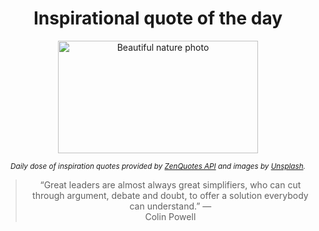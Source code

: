 
<div align="center">

# Inspirational quote of the day

<img src="./data/photo.jpeg" alt="Beautiful nature photo" width="320" height="180">

<sub><i>Daily dose of inspiration quotes provided by [ZenQuotes API](https://zenquotes.io/) and images by [Unsplash](https://unsplash.com/).</i></sub>


<blockquote>&ldquo;Great leaders are almost always great simplifiers, who can cut through argument, debate and doubt, to offer a solution everybody can understand.&rdquo; &mdash; <footer>Colin Powell</footer></blockquote>

</div>

